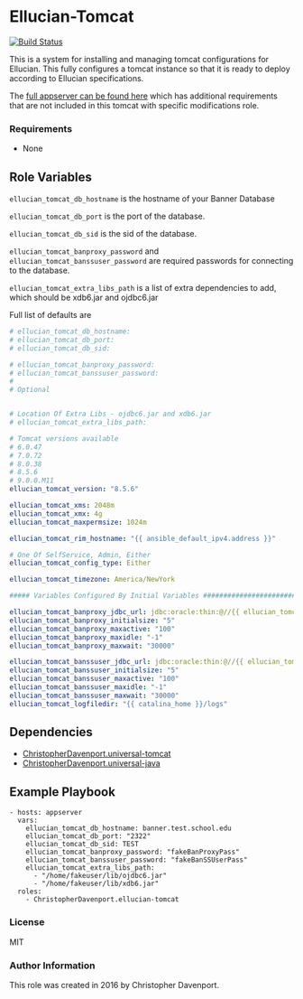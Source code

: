 # Ellucian-Tomcat

[![Build Status](https://travis-ci.org/ChristopherDavenport/ansible-role-ellucian-tomcat.svg?branch=master)](https://travis-ci.org/ChristopherDavenport/ansible-role-ellucian-tomcat)

This is a system for installing and managing tomcat configurations for Ellucian.
This fully configures a tomcat instance so that it is ready to deploy according
to Ellucian specifications.

The [full appserver can be found here](https://github.com/ChristopherDavenport/ansible-role-ellucian-appserver-tomcat) which has additional requirements that are not included in this tomcat with specific modifications role.

### Requirements

-   None

## Role Variables

`ellucian_tomcat_db_hostname` is the hostname of your Banner Database  

`ellucian_tomcat_db_port` is the port of the database.  

`ellucian_tomcat_db_sid` is the sid of the database.

`ellucian_tomcat_banproxy_password` and `ellucian_tomcat_banssuser_password`
are required passwords for connecting to the database.

`ellucian_tomcat_extra_libs_path` is a list of extra dependencies to add,
which should be xdb6.jar and ojdbc6.jar

Full list of defaults are

```yaml
# ellucian_tomcat_db_hostname:
# ellucian_tomcat_db_port:
# ellucian_tomcat_db_sid:

# ellucian_tomcat_banproxy_password:
# ellucian_tomcat_banssuser_password:
#
# Optional


# Location Of Extra Libs - ojdbc6.jar and xdb6.jar
# ellucian_tomcat_extra_libs_path:

# Tomcat versions available
# 6.0.47
# 7.0.72
# 8.0.38
# 8.5.6
# 9.0.0.M11
ellucian_tomcat_version: "8.5.6"

ellucian_tomcat_xms: 2048m
ellucian_tomcat_xmx: 4g
ellucian_tomcat_maxpermsize: 1024m

ellucian_tomcat_rim_hostname: "{{ ansible_default_ipv4.address }}"

# One Of SelfService, Admin, Either
ellucian_tomcat_config_type: Either

ellucian_tomcat_timezone: America/NewYork

##### Variables Configured By Initial Variables ###############################

ellucian_tomcat_banproxy_jdbc_url: jdbc:oracle:thin:@//{{ ellucian_tomcat_db_hostname }}:{{ ellucian_tomcat_db_port }}/{{ ellucian_tomcat_db_sid }}
ellucian_tomcat_banproxy_initialsize: "5"
ellucian_tomcat_banproxy_maxactive: "100"
ellucian_tomcat_banproxy_maxidle: "-1"
ellucian_tomcat_banproxy_maxwait: "30000"

ellucian_tomcat_banssuser_jdbc_url: jdbc:oracle:thin:@//{{ ellucian_tomcat_db_hostname }}:{{ ellucian_tomcat_db_port }}/{{ ellucian_tomcat_db_sid }}
ellucian_tomcat_banssuser_initialsize: "5"
ellucian_tomcat_banssuser_maxactive: "100"
ellucian_tomcat_banssuser_maxidle: "-1"
ellucian_tomcat_banssuser_maxwait: "30000"
ellucian_tomcat_logfiledir: "{{ catalina_home }}/logs"

```

## Dependencies

-   [ChristopherDavenport.universal-tomcat](https://galaxy.ansible.com/ChristopherDavenport/universal-tomcat/)
-   [ChristopherDavenport.universal-java](https://galaxy.ansible.com/ChristopherDavenport/universal-java/)

## Example Playbook

```
- hosts: appserver
  vars:
    ellucian_tomcat_db_hostname: banner.test.school.edu
    ellucian_tomcat_db_port: "2322"
    ellucian_tomcat_db_sid: TEST
    ellucian_tomcat_banproxy_password: "fakeBanProxyPass"
    ellucian_tomcat_banssuser_password: "fakeBanSSUserPass"
    ellucian_tomcat_extra_libs_path:
      - "/home/fakeuser/lib/ojdbc6.jar"
      - "/home/fakeuser/lib/xdb6.jar"
  roles:
    - ChristopherDavenport.ellucian-tomcat
```

### License

MIT

### Author Information

This role was created in 2016 by Christopher Davenport.
